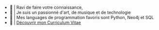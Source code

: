 - 🪻 | Ravi de faire votre connaissance,
- 🌹 | Je suis un passionné d'art, de musique et de technologie
- 🌻 | Mes languages de programmation favoris sont Python, Neo4j et SQL
- 🌷 | [Découvrir mon Curriculum Vitae](CV-Thomas-Wiscart.pdf)
